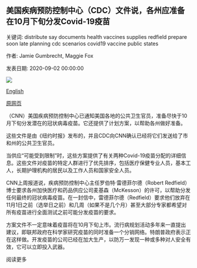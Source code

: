 ## 美国疾病预防控制中心（CDC）文件说，各州应准备在10月下旬分发Covid-19疫苗

关键词: distribute say documents health vaccines supplies redfield prepare soon late planning cdc scenarios covid19 vaccine public states

作者: Jamie Gumbrecht, Maggie Fox

发表日期: 2020-09-02 00:00:00

![](https://cdn.cnn.com/cnnnext/dam/assets/200830090943-coronavirus-vaccine-cohen-pkg-super-tease.jpg)

[English](CDC%20documents%20say%20states%20should%20prepare%20to%20distribute%20Covid-19%20vaccines%20as%20soon%20as%20late%20October.md)

[原网页](https://edition.cnn.com/2020/09/02/health/cdc-covid-19-vaccine-distribution/index.html)

（CNN）美国疾病预防控制中心已通知美国各地的公共卫生官员，准备尽快于10月下旬分发潜在的冠状病毒疫苗。它还提供了计划方案，以帮助各州做好准备。

这些文件是由《纽约时报》发布的，并且CDC向CNN确认已经将它们发送给了市和州的公共卫生官员。

当供应“可能受到限制”时，这些方案提供了有关两种Covid-19疫苗分配的详细信息。这些文件对疫苗的特定人群进行了优先排序，包括医疗保健专业人员，基本工人，长期护理机构的居民以及工作人员和国家安全人员。

CNN上周报道说，疾病预防控制中心主任罗伯特·雷德菲尔德（Robert Redfield）博士要求各州加快医疗和药品供应公司麦基森（McKesson）的许可，以帮助分发任何最终的冠状病毒疫苗。在一封信中，雷德菲尔德（Redfield）要求他们放弃在11月1日之前（选举日之前）和几周（如果不是几个月）甚至大部分专家都希望对所有疫苗进行全面测试之前可能分发疫苗的要求。

方案文件不一定意味着疫苗将在10月下旬上市。流行病规划活动多年来一直提出建议，即联邦政府在科学家研究疫苗的同时准备一个分销网络。特朗普政府表示正在这样做。开发疫苗的公司已经在加大生产，以防万一发现一种或多种对人安全有效，它可以立即投入武器。

阅读更多
